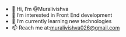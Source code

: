 - 👋 Hi, I’m @Muralivishva
- 👀 I’m interested in Front End development
- 🌱 I’m currently learning new technologies
- 📫 Reach me at:muralivishva026@gmail.com

<!---
Muralivishva/Muralivishva is a ✨ special ✨ repository because its `README.md` (this file) appears on your GitHub profile.
You can click the Preview link to take a look at your changes.
--->
